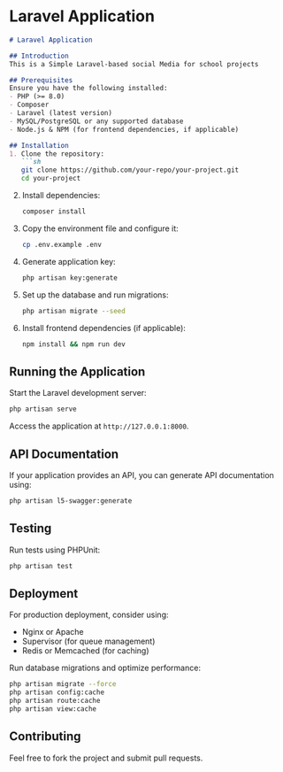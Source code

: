 # Laravel Application

```markdown
# Laravel Application

## Introduction
This is a Simple Laravel-based social Media for school projects

## Prerequisites
Ensure you have the following installed:
- PHP (>= 8.0)
- Composer
- Laravel (latest version)
- MySQL/PostgreSQL or any supported database
- Node.js & NPM (for frontend dependencies, if applicable)

## Installation
1. Clone the repository:
   ```sh
   git clone https://github.com/your-repo/your-project.git
   cd your-project
   ```
2. Install dependencies:
   ```sh
   composer install
   ```
3. Copy the environment file and configure it:
   ```sh
   cp .env.example .env
   ```
4. Generate application key:
   ```sh
   php artisan key:generate
   ```
5. Set up the database and run migrations:
   ```sh
   php artisan migrate --seed
   ```
6. Install frontend dependencies (if applicable):
   ```sh
   npm install && npm run dev
   ```
## Running the Application
Start the Laravel development server:
```sh
php artisan serve
```
Access the application at `http://127.0.0.1:8000`.

## API Documentation
If your application provides an API, you can generate API documentation using:
```sh
php artisan l5-swagger:generate
```

## Testing
Run tests using PHPUnit:
```sh
php artisan test
```

## Deployment
For production deployment, consider using:
- Nginx or Apache
- Supervisor (for queue management)
- Redis or Memcached (for caching)

Run database migrations and optimize performance:
```sh
php artisan migrate --force
php artisan config:cache
php artisan route:cache
php artisan view:cache
```

## Contributing
Feel free to fork the project and submit pull requests.

